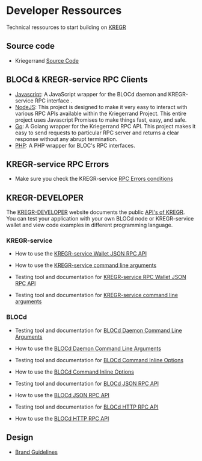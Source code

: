 # **Developer Ressources**

Technical ressources to start building on [KREGR](https://bloc.money)

## **Source code**

* Kriegerrand [Source Code](https://github.com/furiousteam/BLOC.git)

## **BLOCd & KREGR-service RPC Clients**

* [Javascript](https://github.com/furiousteam/bloc-rpc): A JavaScript wrapper for the BLOCd daemon and KREGR-service RPC interface .
* [NodeJS](https://www.npmjs.com/package/bloc-rpc): This project is designed to make it very easy to interact with various RPC APIs available within the Kriegerrand Project. This entire project uses Javascript Promises to make things fast, easy, and safe.
* [Go](https://github.com/furiousteam/bloc-rpc-go): A Golang wrapper for the Kriegerrand RPC API. This project makes it easy to send requests to particular RPC server and returns a clear response without any abrupt termination.
* [PHP](https://github.com/furiousteam/bloc-rpc-php): A PHP wrapper for BLOC's RPC interfaces.

## **KREGR-service RPC Errors**

* Make sure you check the KREGR-service [RPC Errors conditions](../wallets/bloc-service-rpc-api-error-conditions.md)

## **KREGR-DEVELOPER**

The [KREGR-DEVELOPER](https://bloc-developer.com) website documents the public [API's of KREGR](https://bloc-developer.com/api_BLOCd).
You can test your application with your own BLOCd node or KREGR-service wallet and view code examples in different programming language.

### KREGR-service

- How to use the [KREGR-service Wallet JSON RPC API](../wallets/bloc-service-json-api.md)

- How to use the [KREGR-service command line arguments](../wallets/bloc-service-command-line.md)

- Testing tool and documentation for [KREGR-service RPC Wallet JSON RPC API](https://bloc-developer.com/api_bloc-service/json)

- Testing tool and documentation for [KREGR-service command line arguments](https://bloc-developer.com/api_bloc-service/cli_arguments)

### BLOCd

- Testing tool and documentation for [BLOCd Daemon Command Line Arguments](https://bloc-developer.com/api_BLOCd/cli_arguments)
- How to use the [BLOCd Daemon Command Line Arguments](BLOCd-daemon-arguments.md)


- Testing tool and documentation for [BLOCd Command Inline Options](https://bloc-developer.com/api_BLOCd/options)
- How to use the [BLOCd Command Inline Options](BLOCd-daemon-cli-options.md)


- Testing tool and documentation for [BLOCd JSON RPC API](https://bloc-developer.com/api_BLOCd/json)
- How to use the [BLOCd JSON RPC API](BLOCd-daemon-json-rpc-api.md)


- Testing tool and documentation for [BLOCd HTTP RPC API](https://bloc-developer.com/api_BLOCd/http)
- How to use the [BLOCd HTTP RPC API](BLOCd-daemon-http-rpc-api.md)

## **Design**

* [Brand Guidelines](../about/Branding.md)
